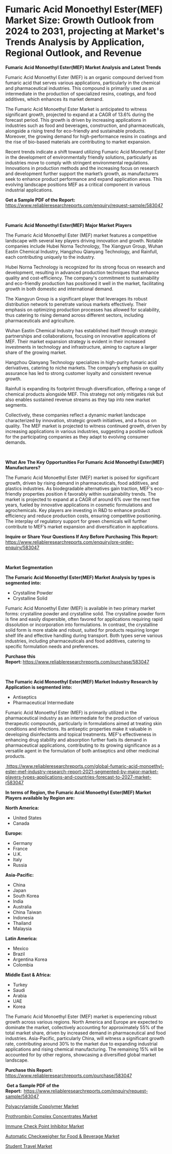 <p><h1>Fumaric Acid Monoethyl Ester(MEF) Market Size: Growth Outlook from 2024 to 2031, projecting at Market's Trends Analysis by Application, Regional Outlook, and Revenue</h1></p><p><strong>Fumaric Acid Monoethyl Ester(MEF) Market Analysis and Latest Trends</strong></p>
<p><p>Fumaric Acid Monoethyl Ester (MEF) is an organic compound derived from fumaric acid that serves various applications, particularly in the chemical and pharmaceutical industries. This compound is primarily used as an intermediate in the production of specialized resins, coatings, and food additives, which enhances its market demand.</p><p>The Fumaric Acid Monoethyl Ester Market is anticipated to witness significant growth, projected to expand at a CAGR of 13.6% during the forecast period. This growth is driven by increasing applications in industries such as food and beverages, construction, and pharmaceuticals, alongside a rising trend for eco-friendly and sustainable products. Moreover, the growing demand for high-performance resins in coatings and the rise of bio-based materials are contributing to market expansion. </p><p>Recent trends indicate a shift toward utilizing Fumaric Acid Monoethyl Ester in the development of environmentally friendly solutions, particularly as industries move to comply with stringent environmental regulations. Innovations in production methods and the increasing focus on research and development further support the market’s growth, as manufacturers seek to enhance product performance and expand application areas. This evolving landscape positions MEF as a critical component in various industrial applications.</p></p>
<p><strong>Get a Sample PDF of the Report:&nbsp;</strong> <a href="https://www.reliableresearchreports.com/enquiry/request-sample/583047?utm_campaign=121&utm_medium=2&utm_source=Github&utm_content=ia&utm_term=03102024&utm_id=fumaric-acid-monoethyl-estermef">https://www.reliableresearchreports.com/enquiry/request-sample/583047</a></p>
<p>&nbsp;</p>
<p><strong>Fumaric Acid Monoethyl Ester(MEF) Major Market Players</strong></p>
<p><p>The Fumaric Acid Monoethyl Ester (MEF) market features a competitive landscape with several key players driving innovation and growth. Notable companies include Hubei Norna Technology, The Xiangyun Group, Wuhan Eastin Chemical Industry, Hangzhou Qianyang Technology, and Rainfull, each contributing uniquely to the industry.</p><p>Hubei Norna Technology is recognized for its strong focus on research and development, resulting in advanced production techniques that enhance quality and cost-efficiency. The company's commitment to sustainability and eco-friendly production has positioned it well in the market, facilitating growth in both domestic and international demand.</p><p>The Xiangyun Group is a significant player that leverages its robust distribution network to penetrate various markets effectively. Their emphasis on optimizing production processes has allowed for scalability, thus catering to rising demand across different sectors, including pharmaceuticals and agriculture.</p><p>Wuhan Eastin Chemical Industry has established itself through strategic partnerships and collaborations, focusing on innovative applications of MEF. Their market expansion strategy is evident in their increased investments in technology and infrastructure, aiming to capture a larger share of the growing market.</p><p>Hangzhou Qianyang Technology specializes in high-purity fumaric acid derivatives, catering to niche markets. The company’s emphasis on quality assurance has led to strong customer loyalty and consistent revenue growth.</p><p>Rainfull is expanding its footprint through diversification, offering a range of chemical products alongside MEF. This strategy not only mitigates risk but also enables sustained revenue streams as they tap into new market segments.</p><p>Collectively, these companies reflect a dynamic market landscape characterized by innovation, strategic growth initiatives, and a focus on quality. The MEF market is projected to witness continued growth, driven by increasing applications in various industries, suggesting a positive outlook for the participating companies as they adapt to evolving consumer demands.</p></p>
<p>&nbsp;</p>
<p><strong>What Are The Key Opportunities For Fumaric Acid Monoethyl Ester(MEF) Manufacturers?</strong></p>
<p><p>The Fumaric Acid Monoethyl Ester (MEF) market is poised for significant growth, driven by rising demand in pharmaceuticals, food additives, and plastics industries. As biodegradable alternatives gain traction, MEF's eco-friendly properties position it favorably within sustainability trends. The market is projected to expand at a CAGR of around 6% over the next five years, fueled by innovative applications in cosmetic formulations and agrochemicals. Key players are investing in R&D to enhance product efficiency and reduce production costs, ensuring competitive positioning. The interplay of regulatory support for green chemicals will further contribute to MEF’s market expansion and diversification in applications.</p></p>
<p><strong>Inquire or Share Your Questions If Any Before Purchasing This Report:</strong> <a href="https://www.reliableresearchreports.com/enquiry/pre-order-enquiry/583047?utm_campaign=121&utm_medium=2&utm_source=Github&utm_content=ia&utm_term=03102024&utm_id=fumaric-acid-monoethyl-estermef">https://www.reliableresearchreports.com/enquiry/pre-order-enquiry/583047</a></p>
<p>&nbsp;</p>
<p><strong>Market Segmentation</strong></p>
<p><strong>The Fumaric Acid Monoethyl Ester(MEF) Market Analysis by types is segmented into:</strong></p>
<p><ul><li>Crystalline Powder</li><li>Crystalline Solid</li></ul></p>
<p><p>Fumaric Acid Monoethyl Ester (MEF) is available in two primary market forms: crystalline powder and crystalline solid. The crystalline powder form is fine and easily dispersible, often favored for applications requiring rapid dissolution or incorporation into formulations. In contrast, the crystalline solid form is more stable and robust, suited for products requiring longer shelf life and effective handling during transport. Both types serve various industries, including pharmaceuticals and food additives, catering to specific formulation needs and preferences.</p></p>
<p><strong>Purchase this Report:&nbsp;</strong><a href="https://www.reliableresearchreports.com/purchase/583047?utm_campaign=121&utm_medium=2&utm_source=Github&utm_content=ia&utm_term=03102024&utm_id=fumaric-acid-monoethyl-estermef">https://www.reliableresearchreports.com/purchase/583047</a></p>
<p>&nbsp;</p>
<p><strong>The Fumaric Acid Monoethyl Ester(MEF) Market Industry Research by Application is segmented into:</strong></p>
<p><ul><li>Antiseptics</li><li>Pharmaceutical Intermediate</li></ul></p>
<p><p>Fumaric Acid Monoethyl Ester (MEF) is primarily utilized in the pharmaceutical industry as an intermediate for the production of various therapeutic compounds, particularly in formulations aimed at treating skin conditions and infections. Its antiseptic properties make it valuable in developing disinfectants and topical treatments. MEF's effectiveness in enhancing drug stability and absorption further fuels its demand in pharmaceutical applications, contributing to its growing significance as a versatile agent in the formulation of both antiseptics and other medicinal products.</p></p>
<p><a href="https://www.reliableresearchreports.com/global-fumaric-acid-monoethyl-ester-mef-industry-research-report-2021-segmented-by-major-market-players-types-applications-and-countries-forecast-to-2027-market-r583047?utm_campaign=121&utm_medium=2&utm_source=Github&utm_content=ia&utm_term=03102024&utm_id=fumaric-acid-monoethyl-estermef">&nbsp;https://www.reliableresearchreports.com/global-fumaric-acid-monoethyl-ester-mef-industry-research-report-2021-segmented-by-major-market-players-types-applications-and-countries-forecast-to-2027-market-r583047</a></p>
<p><strong>In terms of Region, the Fumaric Acid Monoethyl Ester(MEF) Market Players available by Region are:</strong></p>
<p>
    <p> <strong> North America: </strong>
        <ul>
            <li>United States</li>
            <li>Canada</li>
        </ul>
        </p> 
    <p> <strong> Europe: </strong>
        <ul>
            <li>Germany</li>
            <li>France</li>
            <li>U.K.</li>
            <li>Italy</li>
            <li>Russia</li>
        </ul>
        </p> 
    <p> <strong> Asia-Pacific: </strong>
        <ul>
            <li>China</li>
            <li>Japan</li>
            <li>South Korea</li>
            <li>India</li>
            <li>Australia</li>
            <li>China Taiwan</li>
            <li>Indonesia</li>
            <li>Thailand</li>
            <li>Malaysia</li>
        </ul>
        </p> 
    <p> <strong> Latin America: </strong>
        <ul>
            <li>Mexico</li>
            <li>Brazil</li>
            <li>Argentina Korea</li>
            <li>Colombia</li>
        </ul>
        </p> 
    <p> <strong> Middle East & Africa: </strong>
        <ul>
            <li>Turkey</li>
            <li>Saudi</li>
            <li>Arabia</li>
            <li>UAE</li>
            <li>Korea</li>
        </ul>
    </p>
    </p>
<p><p>The Fumaric Acid Monoethyl Ester (MEF) market is experiencing robust growth across various regions. North America and Europe are expected to dominate the market, collectively accounting for approximately 55% of the total market share, driven by increased demand in pharmaceutical and food industries. Asia-Pacific, particularly China, will witness a significant growth rate, contributing around 30% to the market due to expanding industrial applications and rising chemical manufacturing. The remaining 15% will be accounted for by other regions, showcasing a diversified global market landscape.</p></p>
<p><strong>Purchase this Report: </strong><a href="https://www.reliableresearchreports.com/purchase/583047?utm_campaign=121&utm_medium=2&utm_source=Github&utm_content=ia&utm_term=03102024&utm_id=fumaric-acid-monoethyl-estermef">https://www.reliableresearchreports.com/purchase/583047</a></p>
<p>&nbsp;<strong>Get a Sample PDF of the Report:&nbsp;&nbsp;</strong><a href="https://www.reliableresearchreports.com/enquiry/request-sample/583047?utm_campaign=121&utm_medium=2&utm_source=Github&utm_content=ia&utm_term=03102024&utm_id=fumaric-acid-monoethyl-estermef">https://www.reliableresearchreports.com/enquiry/request-sample/583047</a></p>
<p><strong></strong></p>
<p><p><a href="https://medium.com/@aurelianghideanu2022/global-polyacrylamide-copolymer-market-is-projected-to-grow-at-a-cagr-of-9-1-bb8996eaa1d9?utm_campaign=121&utm_medium=2&utm_source=Github&utm_content=ia&utm_term=03102024&utm_id=fumaric-acid-monoethyl-estermef">Polyacrylamide Copolymer Market</a></p><p><a href="https://www.linkedin.com/pulse/emerging-opportunities-challenges-global-prothrombin-complex-ub87c?utm_campaign=121&utm_medium=2&utm_source=Github&utm_content=ia&utm_term=03102024&utm_id=fumaric-acid-monoethyl-estermef">Prothrombin Complex Concentrates Market</a></p><p><a href="https://github.com/CarolynWatkins697/Market-Research-Report-List-1/blob/main/immune-check-point-inhibitor-market.md?utm_campaign=121&utm_medium=2&utm_source=Github&utm_content=ia&utm_term=03102024&utm_id=fumaric-acid-monoethyl-estermef">Immune Check Point Inhibitor Market</a></p><p><a href="https://issuu.com/reportprime-2/docs/automatic-checkweigher-for-food-bev_6cf984c381bc4a?utm_campaign=121&utm_medium=2&utm_source=Github&utm_content=ia&utm_term=03102024&utm_id=fumaric-acid-monoethyl-estermef">Automatic Checkweigher for Food & Beverage Market</a></p><p><a href="https://www.linkedin.com/pulse/student-travel-market-size-type-below-3-days3-7days7-14-daywf?trackingId=4dzw4urJR76vtykPEvmBZQ%3D%3D&utm_campaign=121&utm_medium=2&utm_source=Github&utm_content=ia&utm_term=03102024&utm_id=fumaric-acid-monoethyl-estermef">Student Travel Market</a></p></p>